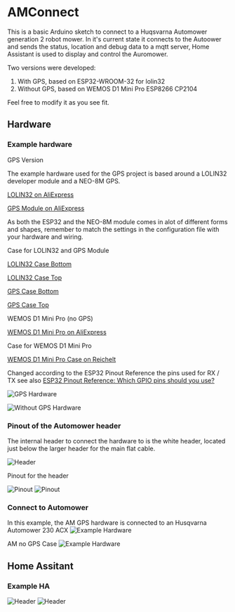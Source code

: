 # AMConnect 

This is a basic Arduino sketch to connect to a Huqsvarna Automower generation 2 robot mower. 
In it's current state it connects to the Autoower and sends the status, location and debug data to a mqtt server, Home Assistant is used to display and control the Auromower.

Two versions were developed:
1. With GPS, based on ESP32-WROOM-32 for lolin32
2. Without GPS, based on WEMOS D1 Mini Pro ESP8266 CP2104

Feel free to modify it as you see fit. 


## Hardware

### Example hardware

GPS Version

The example hardware used for the GPS project is based around a LOLIN32 developer module and a NEO-8M  GPS.

[LOLIN32 on AliExpress](https://de.aliexpress.com/item/1005007336391647.html?spm=a2g0o.order_list.order_list_main.76.65f45c5fyYKQqe&gatewayAdapt=glo2deu)

[GPS Module on AliExpress](https://de.aliexpress.com/item/1005006495592091.html?spm=a2g0o.order_list.order_list_main.51.65f45c5fyYKQqe&gatewayAdapt=glo2deu)

As both the ESP32 and the NEO-8M module comes in alot of different forms and shapes, remember to match the settings in the configuration file with your hardware and wiring. 

Case for LOLIN32 and GPS Module 

 [LOLIN32 Case Bottom](Hardware/loin32_case_bottom.stl)

 [LOLIN32 Case Top](Hardware/loin32_case_top.stl)

 [GPS Case Bottom](Hardware/u-blox_neo_m8n_bottom.stl)

 [GPS Case Top](Hardware/u-blox_neo_m8n_top.stl)

WEMOS D1 Mini Pro (no GPS)

 [WEMOS D1 Mini Pro on AliExpress](https://de.aliexpress.com/item/1005006975974098.html?spm=a2g0o.order_list.order_list_main.66.65f45c5fyYKQqe&gatewayAdapt=glo2deu)

Case for WEMOS D1 Mini Pro

 [WEMOS D1 Mini Pro Case on Reichelt](https://www.reichelt.com/ch/de/shop/produkt/mini-abs-gehaeuse_50_x_35_x_20_mm_ip_54-121020)

Changed according to the ESP32 Pinout Reference the pins used for RX / TX see also 
[ESP32 Pinout Reference: Which GPIO pins should you use?](https://randomnerdtutorials.com/esp32-pinout-reference-gpios/)

![GPS Hardware](Hardware/am_gps.png)

![Without GPS Hardware](Hardware/am_no_gps.png)



### Pinout of the Automower header
The internal header to connect the hardware to is the white header, located just below the larger header for the main flat cable.

![Header](Hardware/automower_header.png)

Pinout for the header

![Pinout](Hardware/automower_pinout.png)
![Pinout](Hardware/automower_gps_cable.jpg)


### Connect to Automower
In this example, the AM GPS hardware is connected to an Husqvarna Automower 230 ACX
![Example Hardware](Hardware/automower_gps.jpg)

AM no GPS Case
![Example Hardware](Hardware/am_no_gps_case.png)


## Home Assitant

### Example HA

![Header](Hardware/am_homeassistant_1.png)
![Header](Hardware/am_homeassistant_2.png)
